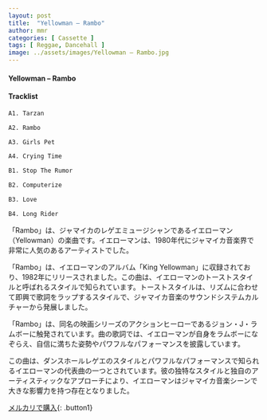 ```yaml
---
layout: post
title:  "Yellowman – Rambo"
author: mmr
categories: [ Cassette ]
tags: [ Reggae, Dancehall ]
image: ../assets/images/Yellowman – Rambo.jpg
---
```


#### Yellowman – Rambo

#### Tracklist
```md
A1. Tarzan

A2. Rambo

A3. Girls Pet

A4. Crying Time

B1. Stop The Rumor

B2. Computerize

B3. Love

B4. Long Rider
```

「Rambo」は、ジャマイカのレゲエミュージシャンであるイエローマン（Yellowman）の楽曲です。イエローマンは、1980年代にジャマイカ音楽界で非常に人気のあるアーティストでした。

「Rambo」は、イエローマンのアルバム「King Yellowman」に収録されており、1982年にリリースされました。この曲は、イエローマンのトーストスタイルと呼ばれるスタイルで知られています。トーストスタイルは、リズムに合わせて即興で歌詞をラップするスタイルで、ジャマイカ音楽のサウンドシステムカルチャーから発展しました。

「Rambo」は、同名の映画シリーズのアクションヒーローであるジョン・J・ラムボーに触発されています。曲の歌詞では、イエローマンが自身をラムボーになぞらえ、自信に満ちた姿勢やパワフルなパフォーマンスを披露しています。

この曲は、ダンスホールレゲエのスタイルとパワフルなパフォーマンスで知られるイエローマンの代表曲の一つとされています。彼の独特なスタイルと独自のアーティスティックなアプローチにより、イエローマンはジャマイカ音楽シーンで大きな影響力を持つ存在となりました。


[メルカリで購入](https://jp.mercari.com/item/m27145474489){: .button1}

